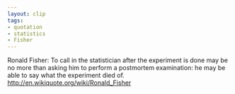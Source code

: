 ```yaml
---
layout: clip
tags:
- quotation
- statistics
- Fisher
---
```


Ronald Fisher: To call in the statistician after the experiment is
done may be no more than asking him to perform a postmortem
examination: he may be able to say what the experiment died of.  
<http://en.wikiquote.org/wiki/Ronald_Fisher>